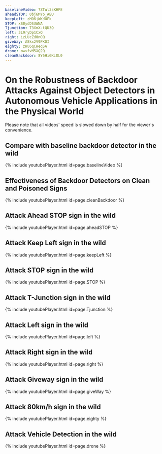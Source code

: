 ```yaml
---
baselineVideo: 7ZTul3sKHPE
aheadSTOP: 0bj6MYo_ABU
keepLeft: zMO6jWKdOFk
STOP: xS0ydDSUWNA 
Tjunction: T3XmX-tQU3Q
left: 3L9ryDp1CxQ
right: izLUcZd0nOQ
giveWay: A8kx2V9PKDI
eighty: zWu6qCHeqSA
drone: owvfvM5XQ2Q
cleanBackdoor: 8Y6Hi6KiOL0
---
```



# On the Robustness of Backdoor Attacks Against Object Detectors in Autonomous Vehicle Applications in the Physical World 

Please note that all videos' speed is slowed down by half for the viewer's convenience. 

## Compare with baseline backdoor detector in the wild

<a name="baselineVideoSec"></a>

{% include youtubePlayer.html id=page.baselineVideo %}


## Effectiveness of Backdoor Detectors on Clean and Poisoned Signs

<a name="cleanBackdoorSec"></a>

{% include youtubePlayer.html id=page.cleanBackdoor %}

## Attack Ahead STOP sign in the wild

<a name="aheadSTOPSec"></a>

{% include youtubePlayer.html id=page.aheadSTOP %}


## Attack Keep Left sign in the wild

<a name="aheadSTOPSec"></a>

{% include youtubePlayer.html id=page.keepLeft %}

## Attack STOP sign in the wild

<a name="STOPSec"></a>

{% include youtubePlayer.html id=page.STOP %}

## Attack T-Junction sign in the wild

<a name="TjunctionSec"></a>

{% include youtubePlayer.html id=page.Tjunction %}

## Attack Left sign in the wild

<a name="leftSec"></a>

{% include youtubePlayer.html id=page.left %}

## Attack Right sign in the wild

<a name="rightSec"></a>

{% include youtubePlayer.html id=page.right %}

## Attack Giveway sign in the wild

<a name="giveWaySec"></a>

{% include youtubePlayer.html id=page.giveWay %}

## Attack 80km/h sign in the wild

<a name="eightySec"></a>

{% include youtubePlayer.html id=page.eighty %}

## Attack Vehicle Detection in the wild

<a name="droneSec"></a>

{% include youtubePlayer.html id=page.drone %}
